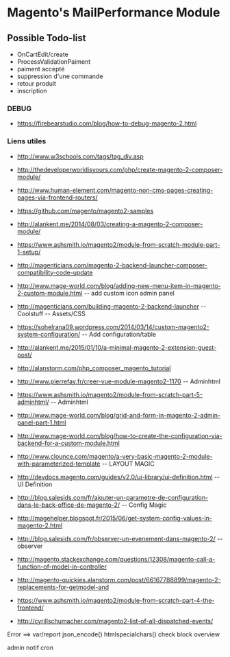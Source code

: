 # Magento's MailPerformance Module
## Possible Todo-list

* OnCartEdit/create
* ProcessValidationPaiment
* paiment accepté
* suppression d'une commande
* retour produit
* inscription


### DEBUG

* https://firebearstudio.com/blog/how-to-debug-magento-2.html

### Liens utiles
* http://www.w3schools.com/tags/tag_div.asp

* http://thedeveloperworldisyours.com/php/create-magento-2-composer-module/
* http://www.human-element.com/magento-non-cms-pages-creating-pages-via-frontend-routers/
* https://github.com/magento/magento2-samples
* http://alankent.me/2014/08/03/creating-a-magento-2-composer-module/
* https://www.ashsmith.io/magento2/module-from-scratch-module-part-1-setup/
* http://magenticians.com/magento-2-backend-launcher-composer-compatibility-code-update
* http://www.mage-world.com/blog/adding-new-menu-item-in-magento-2-custom-module.html -- add custom icon admin panel
* http://magenticians.com/building-magento-2-backend-launcher -- Coolstuff -- Assets/CSS
* https://sohelrana09.wordpress.com/2014/03/14/custom-magento2-system-configuration/ -- Add configuration/table
* http://alankent.me/2015/01/10/a-minimal-magento-2-extension-guest-post/
* http://alanstorm.com/php_composer_magento_tutorial
* http://www.pierrefay.fr/creer-vue-module-magento2-1170 -- Adminhtml
* https://www.ashsmith.io/magento2/module-from-scratch-part-5-adminhtml/ -- Adminhtml
* http://www.mage-world.com/blog/grid-and-form-in-magento-2-admin-panel-part-1.html
* http://www.mage-world.com/blog/how-to-create-the-configuration-via-backend-for-a-custom-module.html
* http://www.clounce.com/magento/a-very-basic-magento-2-module-with-parameterized-template -- LAYOUT MAGIC
* http://devdocs.magento.com/guides/v2.0/ui-library/ui-definition.html -- UI Definition
* http://blog.salesids.com/fr/ajouter-un-parametre-de-configuration-dans-le-back-office-de-magento-2/ -- Config Magic
* http://magehelper.blogspot.fr/2015/06/get-system-config-values-in-magento-2.html
* http://blog.salesids.com/fr/observer-un-evenement-dans-magento-2/ -- observer

* http://magento.stackexchange.com/questions/12308/magento-call-a-function-of-model-in-controller
* http://magento-quickies.alanstorm.com/post/66167788899/magento-2-replacements-for-getmodel-and
* https://www.ashsmith.io/magento2/module-from-scratch-part-4-the-frontend/

* http://cyrillschumacher.com/magento2-list-of-all-dispatched-events/

Error ==> var/report
json_encode()
htmlspecialchars()
check block overview

admin notif cron
